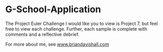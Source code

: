 G-School-Application
====================

The Project Euler Challenge I would like you to view is Project 7, but feel free to view each challenge.
Further, each sample is complete with comments and a reflective debrief.  

For more about me, see www.briandavishall.com

